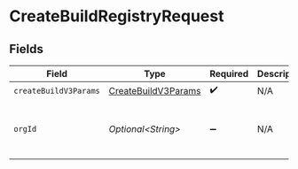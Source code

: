 # CreateBuildRegistryRequest


## Fields

| Field                                                             | Type                                                              | Required                                                          | Description                                                       | Example                                                           |
| ----------------------------------------------------------------- | ----------------------------------------------------------------- | ----------------------------------------------------------------- | ----------------------------------------------------------------- | ----------------------------------------------------------------- |
| `createBuildV3Params`                                             | [CreateBuildV3Params](../../models/shared/CreateBuildV3Params.md) | :heavy_check_mark:                                                | N/A                                                               |                                                                   |
| `orgId`                                                           | *Optional\<String>*                                               | :heavy_minus_sign:                                                | N/A                                                               | org-6f706e83-0ec1-437a-9a46-7d4281eb2f39                          |